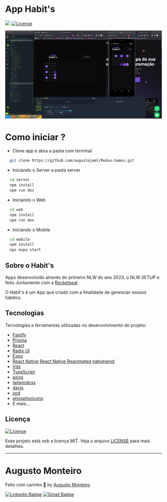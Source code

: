 # App Habit's

  <p>
    <img src="https://img.shields.io/badge/made%20by-AUGUSTO%20MONTEIRO-6E40C9?style=flat-square">
    <a href="https://opensource.org/licenses/MIT">
      <img alt="License" src="https://img.shields.io/badge/license-MIT-6E40C9?style=flat-square">
    </a>
  </p>

  <p align="center">
    <img alt="image" src="image.png"/>
  </p>

# Como iniciar ?

- Clone app e abra a pasta com terminal

```bash
  git clone https://github.com/augustojaml/Redux-Games.git
```

- Iniciando o Server a pasta server

```bash
  cd server
  npm install
  npm run dev
```

- Iniciando o Web

```bash
  cd web
  npm install
  npm run dev
```

- Iniciando o Mobile

```bash
  cd mobile
  npm install
  npx expo start
```

## Sobre o Habit's

Apps desenvolvido através do primeiro NLW do ano 2023, o NLW SETUP e feito Juntamente com a [Rocketseat](https://www.rocketseat.com.br/)

O Habit's é um App que criado com a finalidade de gerenciar nossos hábitos.
<br>

## Tecnologias

Tecnologias e ferramentas utilizadas no desenvolvimento do projeto:

- [Fastify](https://www.fastify.io/docs/latest/)
- [Prisma](https://www.prisma.io/docs)
- [React](https://pt-br.reactjs.org/)
- [Radix UI](https://www.radix-ui.com/)
- [Expo](https://docs.expo.dev/)
- [React Native](https://reactnative.dev/)
  [React Native Reanimated](https://docs.swmansion.com/react-native-reanimated/)
  [nativewind](https://www.nativewind.dev/)
- [Vite](https://vitejs.dev/)
- [TypeScript](https://www.typescriptlang.org/)
- [axios](https://github.com/axios/axios)
- [tailwindcss](https://tailwindcss.com/)
- [dayjs](https://day.js.org/)
- [zod](https://github.com/colinhacks/zod)
- [phosphoricons](https://phosphoricons.com/)
- E mais...

## Licença

<a href="https://opensource.org/licenses/MIT">
    <img alt="License" src="https://img.shields.io/badge/license-MIT-6E40C9?style=flat-square">
</a>

<br>

Esse projeto está sob a licença MIT. Veja o arquivo [LICENSE](/LICENSE) para mais detalhes.

---

# Augusto Monteiro

Feito com carinho :purple_heart: by [Augusto Monteiro](https://github.com/augustojaml)

[![Linkedin Badge](https://img.shields.io/badge/-Augusto%20Monteiro-6E40C9?style=flat-square&logo=Linkedin&logoColor=white&link=https://www.linkedin.com/in/augustojaml)](https://www.linkedin.com/in/augustojaml)
[![Gmail Badge](https://img.shields.io/badge/-jamonteirolima@gmail.com-6E40C9?style=flat-square&logo=Gmail&logoColor=white&link=mailto:jamonteirolima@gmail.com)](mailto:jamonteirolima@gmail.com)
